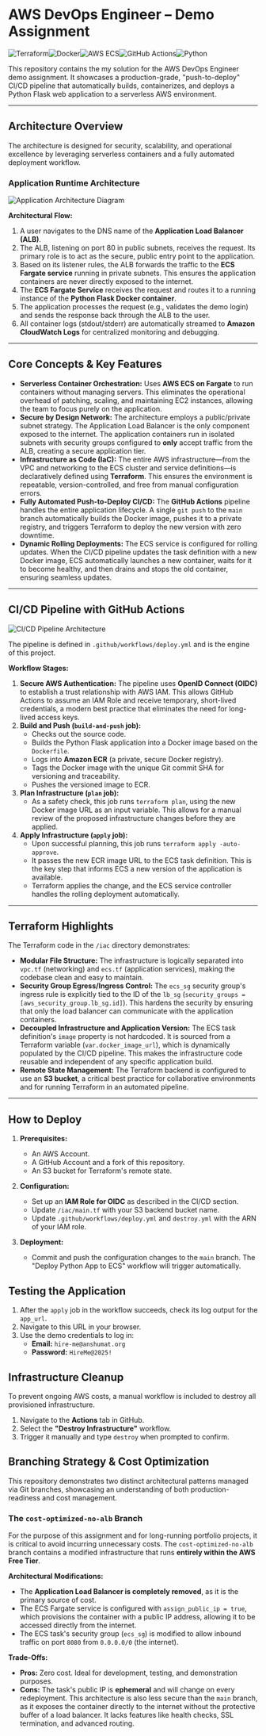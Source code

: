 # AWS DevOps Engineer – Demo Assignment

![Terraform](https://img.shields.io/badge/Terraform-7B42BC?style=for-the-badge&logo=terraform&logoColor=white)![Docker](https://img.shields.io/badge/Docker-2496ED?style=for-the-badge&logo=docker&logoColor=white)![AWS ECS](https://img.shields.io/badge/AWS%20ECS-FF9900?style=for-the-badge&logo=amazon-aws&logoColor=white)![GitHub Actions](https://img.shields.io/badge/GitHub_Actions-2088FF?style=for-the-badge&logo=github-actions&logoColor=white)![Python](https://img.shields.io/badge/Python-3776AB?style=for-the-badge&logo=python&logoColor=white)

This repository contains the my solution for the AWS DevOps Engineer demo assignment. It showcases a production-grade, "push-to-deploy" CI/CD pipeline that automatically builds, containerizes, and deploys a Python Flask web application to a serverless AWS environment.

---

## Architecture Overview

The architecture is designed for security, scalability, and operational excellence by leveraging serverless containers and a fully automated deployment workflow.

### Application Runtime Architecture

![Application Architecture Diagram](Application_Architecture_Diagram.png)

**Architectural Flow:**
1.  A user navigates to the DNS name of the **Application Load Balancer (ALB)**.
2.  The ALB, listening on port 80 in public subnets, receives the request. Its primary role is to act as the secure, public entry point to the application.
3.  Based on its listener rules, the ALB forwards the traffic to the **ECS Fargate service** running in private subnets. This ensures the application containers are never directly exposed to the internet.
4.  The **ECS Fargate Service** receives the request and routes it to a running instance of the **Python Flask Docker container**.
5.  The application processes the request (e.g., validates the demo login) and sends the response back through the ALB to the user.
6.  All container logs (stdout/stderr) are automatically streamed to **Amazon CloudWatch Logs** for centralized monitoring and debugging.

---

## Core Concepts & Key Features

*   **Serverless Container Orchestration:** Uses **AWS ECS on Fargate** to run containers without managing servers. This eliminates the operational overhead of patching, scaling, and maintaining EC2 instances, allowing the team to focus purely on the application.
*   **Secure by Design Network:** The architecture employs a public/private subnet strategy. The Application Load Balancer is the only component exposed to the internet. The application containers run in isolated subnets with security groups configured to **only** accept traffic from the ALB, creating a secure application tier.
*   **Infrastructure as Code (IaC):** The entire AWS infrastructure—from the VPC and networking to the ECS cluster and service definitions—is declaratively defined using **Terraform**. This ensures the environment is repeatable, version-controlled, and free from manual configuration errors.
*   **Fully Automated Push-to-Deploy CI/CD:** The **GitHub Actions** pipeline handles the entire application lifecycle. A single `git push` to the `main` branch automatically builds the Docker image, pushes it to a private registry, and triggers Terraform to deploy the new version with zero downtime.
*   **Dynamic Rolling Deployments:** The ECS service is configured for rolling updates. When the CI/CD pipeline updates the task definition with a new Docker image, ECS automatically launches a new container, waits for it to become healthy, and then drains and stops the old container, ensuring seamless updates.

---

## CI/CD Pipeline with GitHub Actions

![CI/CD Pipeline Architecture](CI_CD_Pipeline_Architecture.png)

The pipeline is defined in `.github/workflows/deploy.yml` and is the engine of this project.

**Workflow Stages:**
1.  **Secure AWS Authentication:** The pipeline uses **OpenID Connect (OIDC)** to establish a trust relationship with AWS IAM. This allows GitHub Actions to assume an IAM Role and receive temporary, short-lived credentials, a modern best practice that eliminates the need for long-lived access keys.
2.  **Build and Push (`build-and-push` job):**
    *   Checks out the source code.
    *   Builds the Python Flask application into a Docker image based on the `Dockerfile`.
    *   Logs into **Amazon ECR** (a private, secure Docker registry).
    *   Tags the Docker image with the unique Git commit SHA for versioning and traceability.
    *   Pushes the versioned image to ECR.
3.  **Plan Infrastructure (`plan` job):**
    *   As a safety check, this job runs `terraform plan`, using the new Docker image URL as an input variable. This allows for a manual review of the proposed infrastructure changes before they are applied.
4.  **Apply Infrastructure (`apply` job):**
    *   Upon successful planning, this job runs `terraform apply -auto-approve`.
    *   It passes the new ECR image URL to the ECS task definition. This is the key step that informs ECS a new version of the application is available.
    *   Terraform applies the change, and the ECS service controller handles the rolling deployment automatically.

---

## Terraform Highlights

The Terraform code in the `/iac` directory demonstrates:

*   **Modular File Structure:** The infrastructure is logically separated into `vpc.tf` (networking) and `ecs.tf` (application services), making the codebase clean and easy to maintain.
*   **Security Group Egress/Ingress Control:** The `ecs_sg` security group's ingress rule is explicitly tied to the ID of the `lb_sg` (`security_groups = [aws_security_group.lb_sg.id]`). This hardens the security by ensuring that only the load balancer can communicate with the application containers.
*   **Decoupled Infrastructure and Application Version:** The ECS task definition's `image` property is not hardcoded. It is sourced from a Terraform variable (`var.docker_image_url`), which is dynamically populated by the CI/CD pipeline. This makes the infrastructure code reusable and independent of any specific application build.
*   **Remote State Management:** The Terraform backend is configured to use an **S3 bucket**, a critical best practice for collaborative environments and for running Terraform in an automated pipeline.

---

## How to Deploy

1.  **Prerequisites:**
    *   An AWS Account.
    *   A GitHub Account and a fork of this repository.
    *   An S3 bucket for Terraform's remote state.

2.  **Configuration:**
    *   Set up an **IAM Role for OIDC** as described in the CI/CD section.
    *   Update `/iac/main.tf` with your S3 backend bucket name.
    *   Update `.github/workflows/deploy.yml` and `destroy.yml` with the ARN of your IAM role.

3.  **Deployment:**
    *   Commit and push the configuration changes to the `main` branch. The "Deploy Python App to ECS" workflow will trigger automatically.

## Testing the Application

1.  After the `apply` job in the workflow succeeds, check its log output for the `app_url`.
2.  Navigate to this URL in your browser.
3.  Use the demo credentials to log in:
    *   **Email:** `hire-me@anshumat.org`
    *   **Password:** `HireMe@2025!`

## Infrastructure Cleanup

To prevent ongoing AWS costs, a manual workflow is included to destroy all provisioned infrastructure.
1.  Navigate to the **Actions** tab in GitHub.
2.  Select the **"Destroy Infrastructure"** workflow.
3.  Trigger it manually and type `destroy` when prompted to confirm.

   
## Branching Strategy & Cost Optimization

This repository demonstrates two distinct architectural patterns managed via Git branches, showcasing an understanding of both production-readiness and cost management.

### The `cost-optimized-no-alb` Branch

For the purpose of this assignment and for long-running portfolio projects, it is critical to avoid incurring unnecessary costs. The `cost-optimized-no-alb` branch contains a modified infrastructure that runs **entirely within the AWS Free Tier**.

**Architectural Modifications:**
*   The **Application Load Balancer is completely removed**, as it is the primary source of cost.
*   The ECS Fargate service is configured with `assign_public_ip = true`, which provisions the container with a public IP address, allowing it to be accessed directly from the internet.
*   The ECS task's security group (`ecs_sg`) is modified to allow inbound traffic on port `8080` from `0.0.0.0/0` (the internet).

**Trade-Offs:**
*   **Pros:** Zero cost. Ideal for development, testing, and demonstration purposes.
*   **Cons:** The task's public IP is **ephemeral** and will change on every redeployment. This architecture is also less secure than the `main` branch, as it exposes the container directly to the internet without the protective buffer of a load balancer. It lacks features like health checks, SSL termination, and advanced routing.
